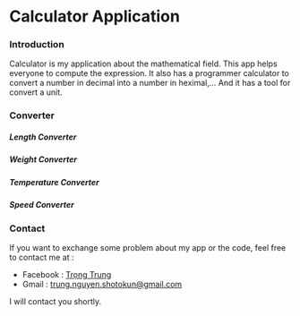 # Calculator Application
### Introduction
Calculator is my application about the mathematical field. This app helps everyone to compute the expression. It also has a programmer calculator to convert a number in decimal into a number in heximal,... And it has a tool for convert a unit.
### Converter
##### Length Converter
##### Weight Converter
##### Temperature Converter
##### Speed Converter
### Contact
If you want to exchange some problem about my app or the code, feel free to contact me at :

- Facebook : [Trọng Trung](https://www.facebook.com/TrungShotokun)
- Gmail : trung.nguyen.shotokun@gmail.com

I will contact you shortly.
